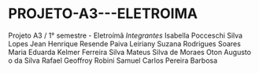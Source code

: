 # PROJETO-A3---ELETROIMA
Projeto A3 / 1° semestre - Eletroímã
*Integrantes* 
Isabella Pocceschi Silva Lopes
Jean Henrique Resende Paiva
Leiriany Suzana Rodrigues Soares
Maria Eduarda Kelmer Ferreira Silva
Mateus Silva de Moraes
Oton Augusto o da Silva
Rafael Geoffroy Robini
Samuel Carlos Pereira Barbosa
